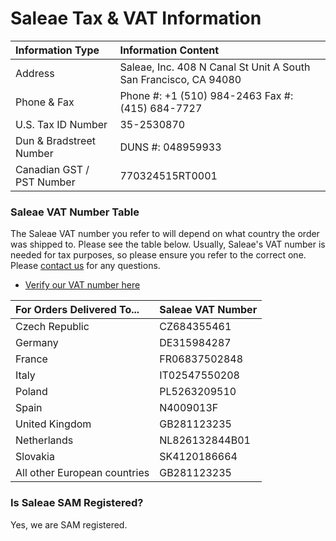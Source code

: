 # Saleae Tax & VAT Information

| Information Type | Information Content |
| :--- | :--- |
| Address | Saleae, Inc. 408 N Canal St Unit A  South San Francisco, CA 94080 |
| Phone & Fax | Phone \#: +1 \(510\) 984-2463 Fax \#: \(415\) 684-7727 |
| U.S. Tax ID Number | 35-2530870 |
| Dun & Bradstreet Number | DUNS \#: 048959933 |
| Canadian GST / PST Number | 770324515RT0001 |

### Saleae VAT Number Table

The Saleae VAT number you refer to will depend on what country the order was shipped to. Please see the table below. Usually, Saleae's VAT number is needed for tax purposes, so please ensure you refer to the correct one. Please [contact us](https://contact.saleae.com/hc/en-us/requests/new) for any questions.

* [Verify our VAT number here](http://ec.europa.eu/taxation_customs/vies/vatResponse.html)

| For Orders Delivered To... | Saleae VAT Number |
| :--- | :--- |
| Czech Republic | CZ684355461 |
| Germany | DE315984287 |
| France | FR06837502848 |
| Italy | IT02547550208 |
| Poland | PL5263209510 |
| Spain | N4009013F |
| United Kingdom | GB281123235 |
| Netherlands | NL826132844B01 |
| Slovakia | SK4120186664 |
| All other European countries | GB281123235 |

### Is Saleae SAM Registered?

Yes, we are SAM registered.



